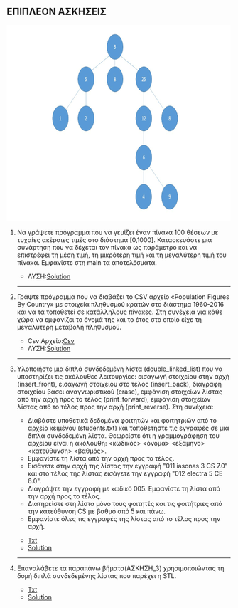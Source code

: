 <html>
<body>
<h2>ΕΠΙΠΛΕΟΝ ΑΣΚΗΣΕΙΣ</h2>
<img src="https://github.com/vasnastos/Page_Images/blob/master/dsa.gif" width="1024" height="440"></img>
  <ol>
    <li>Να γράψετε πρόγραμμα που να γεμίζει έναν πίνακα 100 θέσεων με τυχαίες ακέραιες τιμές στο διάστημα [0,1000].
 Κατασκευάστε μια συνάρτηση που να δέχεται 
τον πίνακα ως παράμετρο και να επιστρέφει τη μέση τιμή, τη μικρότερη τιμή και τη μεγαλύτερη τιμή του πίνακα.
Εμφανίστε στη main τα αποτελέσματα.</li>
    <ul>
      <li>ΛΥΣΗ:<a href="https://github.com/vasnastos/Data-Stracture-and-Algorithms/blob/master/EXERCISES/extraex1.cpp">Solution</a></li>
      </ul>
    <hr>
    <li>Γράψτε πρόγραμμα που να διαβάζει το CSV αρχείο «Population Figures By Country» 
με στοιχεία πληθυσμού κρατών στο διάστημα 1960-2016 και να τα τοποθετεί σε κατάλληλους πίνακες.
Στη συνέχεια για κάθε χώρα να εμφανίζει το όνομά της και το έτος στο οποίο είχε 
τη μεγαλύτερη μεταβολή πληθυσμού.</li>
    <ul>
      <li>Csv Αρχείο:<a href="https://github.com/vasnastos/Page_Images/raw/master/population_by_figures.zip">Csv</a></li>
      <li>ΛΥΣΗ:<a href="https://github.com/vasnastos/Data-Stracture-and-Algorithms/blob/master/EXERCISES/extraex2.cpp">Solution</a></li>
      </ul>
    <hr>
    <li>Υλοποιήστε μια διπλά συνδεδεμένη λίστα (double_linked_list) που να υποστηρίζει τις ακόλουθες λειτουργίες:
 εισαγωγή στοιχείου στην αρχή (insert_front), εισαγωγή στοιχείου στο τέλος (insert_back), διαγραφή στοιχείου 
 βάσει αναγνωριστικού (erase), εμφάνιση στοιχείων λίστας από την αρχή προς το τέλος (print_forward), εμφάνιση 
 στοιχείων λίστας από το τέλος προς την αρχή (print_reverse). 
Στη συνέχεια:</li>
      <ul>
<li>Διαβάστε υποθετικά δεδομένα φοιτητών και φοιτητριών από το αρχείο κειμένου (students.txt) και τοποθετήστε τις 
εγγραφές σε μια διπλά συνδεδεμένη λίστα. Θεωρείστε ότι η γραμμογράφηση του αρχείου είναι η ακόλουθη: <κωδικός> 
<όνομα> <εξάμηνο> <κατεύθυνση> <βαθμός>.</li> 
<li>Εμφανίστε τη λίστα από την αρχή προς το τέλος.</li>
<li>Εισάγετε στην αρχή της λίστας την εγγραφή "011 iasonas 3 CS 7.0" και στο τέλος της λίστας εισάγετε την εγγραφή 
"012 electra 5 CE 6.0".</li>
<li>Διαγράψτε την εγγραφή με κωδικό 005. Εμφανίστε τη λίστα από την αρχή προς το τέλος.</li>
<li>Διατηρείστε στη λίστα μόνο τους φοιτητές και τις φοιτήτριες από την κατεύθυνση CS με βαθμό από 5 και πάνω.</li> 
<li>Εμφανίστε όλες τις εγγραφές της λίστας από το τέλος προς την αρχή.</li>
  </ul>
        <ul>
          <li><a href="https://github.com/vasnastos/Page_Images/raw/master/students.zip">Txt</a></li>
          <li><a href="https://github.com/vasnastos/Data-Stracture-and-Algorithms/blob/master/EXERCISES/extraex3.cpp">Solution</a></li>
          </ul>
  <hr>
  <li>Επαναλάβετε τα παραπάνω βήματα(ΑΣΚΗΣΗ_3) χρησιμοποιώντας τη δομή διπλά συνδεδεμένης λίστας που παρέχει η STL.</li>
  <ul>
    <li><a href="https://github.com/vasnastos/Page_Images/raw/master/students.zip">Txt</a></li>
    <li><a href="">Solution</a></li>
    </ul>
    </ol>
</body>
</html>
